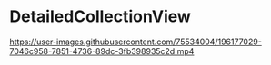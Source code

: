 # DetailedCollectionView

https://user-images.githubusercontent.com/75534004/196177029-7046c958-7851-4736-89dc-3fb398935c2d.mp4

